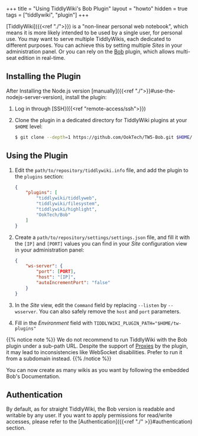 +++
title = "Using TiddlyWiki's Bob Plugin"
layout = "howto"
hidden = true
tags = ["tiddlywiki", "plugin"]
+++

[TiddlyWiki]({{<ref "./">}}) is a "non-linear personal web notebook", which means it is more likely intended to be used by a single user, for personal use. You may want to serve multiple TiddlyWikis, each dedicated to different purposes. You can achieve this by setting multiple *Sites* in your administration panel. Or you can rely on the [Bob](https://github.com/OokTech/TW5-Bob) plugin, which allows multi-seat edition in real-time.

## Installing the Plugin

After Installing the Node.js version [manually]({{<ref "./">}}#use-the-nodejs-server-version), install the plugin:

1. Log in through [SSH]({{<ref "remote-access/ssh">}})

2. Clone the plugin in a dedicated directory for TiddlyWiki plugins at your `$HOME` level:

    ```sh
    $ git clone --depth=1 https://github.com/OokTech/TW5-Bob.git $HOME/tw-plugins/OokTech/Bob
    ```

## Using the Plugin

1. Edit the `path/to/repository/tiddlywiki.info` file, and add the plugin to the `plugins` section:

    ```json
    {
        "plugins": [
            "tiddlywiki/tiddlyweb",
            "tiddlywiki/filesystem",
            "tiddlywiki/highlight",
            "OokTech/Bob"
        ]
    }
    ```

2. Create a `path/to/repository/settings/settings.json` file, and fill it with the `[IP]` and `[PORT]` values you can find in your *Site* configuration view in your administration panel:

    ```json
    {
        "ws-server": {
            "port": [PORT],
            "host": "[IP]",
            "autoIncrementPort": "false"
        }
    }
    ```

3. In the *Site* view, edit the `Command` field by replacing `--listen` by `--wsserver`. You can also safely remove the `host` and `port` parameters.

4. Fill in the *Environment* field with `TIDDLYWIKI_PLUGIN_PATH="$HOME/tw-plugins"`

{{% notice note %}}
We do not recommend to run TiddlyWiki with the Bob plugin under a sub-path URL. Despite the support of [Proxies](https://github.com/OokTech/TW5-Bob/blob/master/Documentation/Using%20Proxies.tid) by the plugin, it may lead to inconsistencies like WebSocket disabilities. Prefer to run it from a subdomain instead.
{{% /notice %}}

You can now create as many wikis as you want by following the embedded Bob's Documentation.

## Authentication

By default, as for straight TiddlyWiki, the Bob version is readable and writable by any user. If you want to apply permissions for read/write accesses, please refer to the [Authentication]({{<ref "./" >}}#authentication) section.
